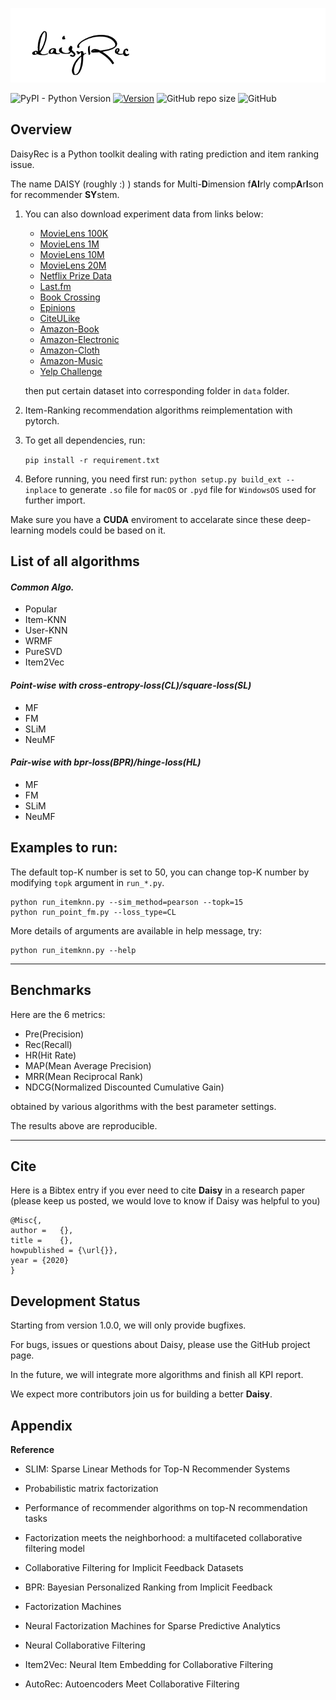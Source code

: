 ![DaisyRec](logo.png)

![PyPI - Python Version](https://img.shields.io/pypi/pyversions/scikit-daisy) [![Version](https://img.shields.io/badge/version-v1.1.2-orange)](https://github.com/AmazingDD/daisyRec) ![GitHub repo size](https://img.shields.io/github/repo-size/amazingdd/daisyrec) ![GitHub](https://img.shields.io/github/license/amazingdd/daisyrec)

## Overview

DaisyRec is a Python toolkit dealing with rating prediction and item ranking issue.

The name DAISY (roughly :) ) stands for Multi-**D**imension f**AI**rly comp**A**r**I**son for recommender **SY**stem.

1. You can also download experiment data from links below: 

    - [MovieLens 100K](https://grouplens.org/datasets/movielens/100k/)
    - [MovieLens 1M](https://grouplens.org/datasets/movielens/1m/)
    - [MovieLens 10M](https://grouplens.org/datasets/movielens/10m/)
    - [MovieLens 20M](https://grouplens.org/datasets/movielens/20m/)
    - [Netflix Prize Data](https://archive.org/download/nf_prize_dataset.tar)
    - [Last.fm](https://grouplens.org/datasets/hetrec-2011/)
    - [Book Crossing](https://grouplens.org/datasets/book-crossing/)
    - [Epinions](http://www.cse.msu.edu/~tangjili/trust.html)
    <!-- - [Pinterest](https://sites.google.com/site/xueatalphabeta/academic-projects) -->
    - [CiteULike](https://github.com/js05212/citeulike-a)
    - [Amazon-Book](http://snap.stanford.edu/data/amazon/productGraph/categoryFiles/ratings_Books.csv)
    - [Amazon-Electronic](http://snap.stanford.edu/data/amazon/productGraph/categoryFiles/ratings_Electronics.csv)
    - [Amazon-Cloth](http://snap.stanford.edu/data/amazon/productGraph/categoryFiles/ratings_Clothing_Shoes_and_Jewelry.csv)
    - [Amazon-Music](http://snap.stanford.edu/data/amazon/productGraph/categoryFiles/ratings_Digital_Music.csv)
    - [Yelp Challenge](https://kaggle.com/yelp-dataset/yelp-dataset)

    then put certain dataset into corresponding folder in `data` folder.

2. Item-Ranking recommendation algorithms reimplementation with pytorch.

3. To get all dependencies, run:

    `pip install -r requirement.txt`

3. Before running, you need first run: 
`python setup.py build_ext --inplace` 
to generate `.so` file for `macOS` or `.pyd` file for `WindowsOS` used for further import.

Make sure you have a **CUDA** enviroment to accelarate since these deep-learning models could be based on it.

## List of all algorithms

#### _Common Algo._

- Popular
- Item-KNN
- User-KNN
- WRMF
- PureSVD
- Item2Vec
<!-- - BiasMF
- RSVD2
- SVD++ -->
<!-- - AutoEncoder -->

#### _Point-wise with cross-entropy-loss(CL)/square-loss(SL)_ 

- MF
- FM
- SLiM
- NeuMF

#### _Pair-wise with bpr-loss(BPR)/hinge-loss(HL)_

- MF
- FM
- SLiM
- NeuMF


## Examples to run:

The default top-K number is set to 50, you can change top-K number by modifying `topk` argument in `run_*.py`.

```
python run_itemknn.py --sim_method=pearson --topk=15
python run_point_fm.py --loss_type=CL
```

More details of arguments are available in help message, try:

```
python run_itemknn.py --help
```

---

## Benchmarks

Here are the 6 metrics: 

- Pre(Precision)
- Rec(Recall)
- HR(Hit Rate)
- MAP(Mean Average Precision)
- MRR(Mean Reciprocal Rank)
- NDCG(Normalized Discounted Cumulative Gain)

obtained by various algorithms with the best parameter settings.

<!-- insert KPI report here -->

The results above are reproducible.

---

## Cite

Here is a Bibtex entry if you ever need to cite **Daisy** in a research paper (please keep us posted, we would love to know if Daisy was helpful to you)

```
@Misc{,
author =   {},
title =    {},
howpublished = {\url{}},
year = {2020}
}
```

## Development Status

Starting from version 1.0.0, we will only provide bugfixes.

For bugs, issues or questions about Daisy, please use the GitHub project page.

In the future, we will integrate more algorithms and finish all KPI report.

We expect more contributors join us for building a better **Daisy**.

## Appendix

**Reference**

* SLIM: Sparse Linear Methods for Top-N Recommender Systems
* Probabilistic matrix factorization
* Performance of recommender algorithms on top-N recommendation tasks
* Factorization meets the neighborhood: a multifaceted collaborative filtering model
* Collaborative Filtering for Implicit Feedback Datasets
* BPR: Bayesian Personalized Ranking from Implicit Feedback

* Factorization Machines
* Neural Factorization Machines for Sparse Predictive Analytics
* Neural Collaborative Filtering
* Item2Vec: Neural Item Embedding for Collaborative Filtering
* AutoRec: Autoencoders Meet Collaborative Filtering
<!-- | eALS | EALSRecommender.py | Fast Matrix Factorization for Online Recommendation with Implicit Feedback | -->
